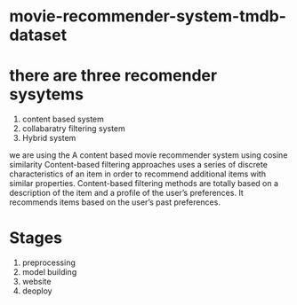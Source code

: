 # movie-recommender-system-tmdb-dataset

# there are three recomender sysytems
1. content based system
2. collabaratry filtering system
3. Hybrid system

we are using the A content based movie recommender system using cosine similarity
Content-based filtering approaches uses a series of discrete characteristics of an item in order to recommend additional items with similar properties. Content-based filtering methods are totally based on a description of the item and a profile of the user’s preferences. It recommends items based on the user’s past preferences.

# Stages 
1. preprocessing
2. model building
3. website
4. deoploy


